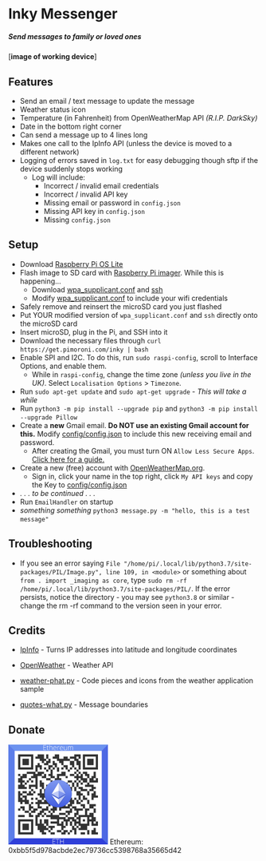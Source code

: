 # Inky Messenger 

##### _Send messages to family or loved ones_
[**image of working device**]
## Features
- Send an email / text message to update the message
- Weather status icon
- Temperature (in Fahrenheit) from OpenWeatherMap API  _(R.I.P. DarkSky)_
- Date in the bottom right corner
- Can send a message up to 4 lines long
- Makes one call to the IpInfo API (unless the device is moved to a different network)
- Logging of errors saved in `log.txt` for easy debugging though sftp if the device suddenly stops working
  - Log will include:
    - Incorrect / invalid email credentials
    - Incorrect / invalid API key
    - Missing email or password in `config.json`
    - Missing API key in `config.json`
    - Missing `config.json`


## Setup
- Download [Raspberry Pi OS Lite](https://www.raspberrypi.org/software/operating-systems/)
- Flash image to SD card with [Raspberry Pi imager](https://www.raspberrypi.org/software/). While this is happening...
  - Download [wpa_supplicant.conf](wpa_supplicant.conf) and [ssh](ssh)
  - Modify [wpa_supplicant.conf](wpa_supplicant.conf) to include your wifi credentials
- Safely remove and reinsert the microSD card you just flashed
- Put YOUR modified version of `wpa_supplicant.conf` and `ssh` directly onto the microSD card
- Insert microSD, plug in the Pi, and SSH into it
- Download the necessary files through `curl https://get.pimoroni.com/inky | bash`
- Enable SPI and I2C. To do this, run `sudo raspi-config`, scroll to Interface Options, and enable them.
  - While in `raspi-config`, change the time zone _(unless you live in the UK)_. Select `Localisation Options` > `Timezone`.
- Run `sudo apt-get update` and `sudo apt-get upgrade` - _This will take a while_
- Run `python3 -m pip install --upgrade pip` and `python3 -m pip install --upgrade Pillow`
- Create a **new** Gmail email. **Do NOT use an existing Gmail account for this.** Modify [config/config.json](config/config.json) to include this new receiving email and password.
  - After creating the Gmail, you must turn ON `Allow Less Secure Apps`. [Click here for a guide.](https://devanswers.co/allow-less-secure-apps-access-gmail-account/)
- Create a new (free) account with [OpenWeatherMap.org](https://home.openweathermap.org/users/sign_up).
  - Sign in, click your name in the top right, click `My API keys` and copy the Key to [config/config.json](config/config.json)
- _. . . to be continued . . ._
- Run `EmailHandler` on startup
- _something something_ `python3 message.py -m "hello, this is a test message"`


## Troubleshooting
- If you see an error saying `File "/home/pi/.local/lib/python3.7/site-packages/PIL/Image.py", line 109, in <module>` or something about `from . import _imaging as core`, type `sudo rm -rf /home/pi/.local/lib/python3.7/site-packages/PIL/`. If the error persists, notice the directory - you may see `python3.8` or similar - change the rm -rf command to the version seen in your error.


## Credits
- [IpInfo] - Turns IP addresses into latitude and longitude coordinates
- [OpenWeather] - Weather API
- [weather-phat.py] - Code pieces and icons from the weather application sample
- [quotes-what.py] - Message boundaries


   [weather-phat.py]: <https://github.com/pimoroni/inky/blob/master/examples/phat/weather-phat.py>
   [quotes-what.py]: <https://github.com/pimoroni/inky/blob/master/examples/what/quotes-what.py>
   [IpInfo]: <https://ipinfo.io/>
   [OpenWeather]: <https://openweathermap.org/api>


## Donate
<img src="github-images/eth_donate.png" alt="0xbb5f5d978acbde2ec79736cc5398768a35665d42" width="200px" height="200px">
Ethereum: 0xbb5f5d978acbde2ec79736cc5398768a35665d42